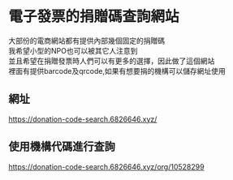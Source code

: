 # 電子發票的捐贈碼查詢網站
大部份的電商網站都有提供內部幾個固定的捐贈碼 \
我希望小型的NPO也可以被其它人注意到 \
並且希望在捐贈發票時人們可以有更多的選擇，因此做了這個網站 \
裡面有提供barcode及qrcode,如果有想要捐的機構可以儲存網址使用

## 網址
https://donation-code-search.6826646.xyz/
## 使用機構代碼進行查詢
https://donation-code-search.6826646.xyz/org/10528299
